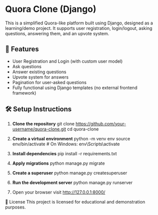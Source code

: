 # Quora Clone (Django)

This is a simplified Quora-like platform built using Django, designed as a learning/demo project. It supports user
registration, login/logout, asking questions, answering them, and an upvote system.

## 🚀 Features

- User Registration and Login (with custom user model)
- Ask questions
- Answer existing questions
- Upvote system for answers
- Pagination for user-asked questions
- Fully functional using Django templates (no external frontend framework)

## 🛠️ Setup Instructions

1. **Clone the repository**
   git clone https://github.com/your-username/quora-clone.git
   cd quora-clone

2. **Create a virtual environment**
   python -m venv env
   source env/bin/activate # On Windows: env\Scripts\activate

3. **Install dependencies**
   pip install -r requirements.txt

4. **Apply migrations**
   python manage.py migrate

5. **Create a superuser**
   python manage.py createsuperuser

6. **Run the development server**
   python manage.py runserver

7. Open your browser
   visit http://127.0.0.1:8000/

📄 License
This project is licensed for educational and demonstration purposes.